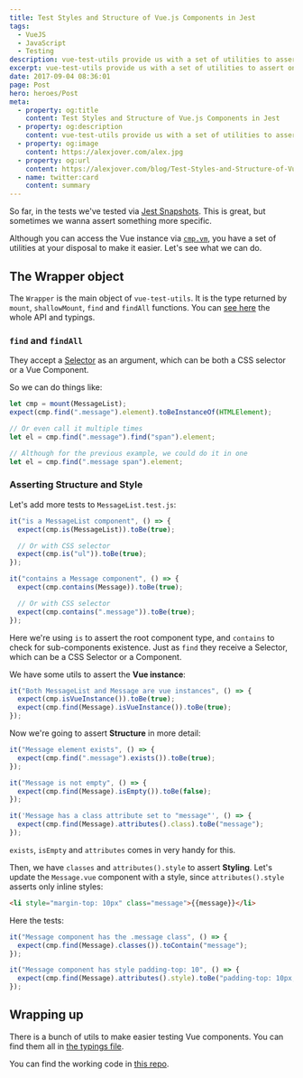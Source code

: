 ```yaml
---
title: Test Styles and Structure of Vue.js Components in Jest
tags:
  - VueJS
  - JavaScript
  - Testing
description: vue-test-utils provide us with a set of utilities to assert on Vue.js components.
excerpt: vue-test-utils provide us with a set of utilities to assert on Vue.js components.
date: 2017-09-04 08:36:01
page: Post
hero: heroes/Post
meta:
  - property: og:title
    content: Test Styles and Structure of Vue.js Components in Jest
  - property: og:description
    content: vue-test-utils provide us with a set of utilities to assert on Vue.js components.
  - property: og:image
    content: https://alexjover.com/alex.jpg
  - property: og:url
    content: https://alexjover.com/blog/Test-Styles-and-Structure-of-Vue-js-Components-in-Jest
  - name: twitter:card
    content: summary
---
```


<BookSuggestion/>

So far, in the tests we've tested via [Jest Snapshots](https://facebook.github.io/jest/docs/snapshot-testing.html). This is great, but sometimes we wanna assert something more specific.

Although you can access the Vue instance via [`cmp.vm`](https://github.com/alexjoverm/vue-testing-series/blob/master/test/MessageList.test.js#L17), you have a set of utilities at your disposal to make it easier. Let's see what we can do.

## The Wrapper object

The `Wrapper` is the main object of `vue-test-utils`. It is the type returned by `mount`, `shallowMount`, `find` and `findAll` functions. You can [see here](https://github.com/vuejs/vue-test-utils/blob/dev/packages/test-utils/types/index.d.ts#L84) the whole API and typings.

### `find` and `findAll`

They accept a [Selector](https://github.com/vuejs/vue-test-utils/blob/dev/packages/test-utils/types/index.d.ts#L17) as an argument, which can be both a CSS selector or a Vue Component.

So we can do things like:

```javascript
let cmp = mount(MessageList);
expect(cmp.find(".message").element).toBeInstanceOf(HTMLElement);

// Or even call it multiple times
let el = cmp.find(".message").find("span").element;

// Although for the previous example, we could do it in one
let el = cmp.find(".message span").element;
```

### Asserting Structure and Style

Let's add more tests to `MessageList.test.js`:

```javascript
it("is a MessageList component", () => {
  expect(cmp.is(MessageList)).toBe(true);

  // Or with CSS selector
  expect(cmp.is("ul")).toBe(true);
});

it("contains a Message component", () => {
  expect(cmp.contains(Message)).toBe(true);

  // Or with CSS selector
  expect(cmp.contains(".message")).toBe(true);
});
```

Here we're using `is` to assert the root component type, and `contains` to check for sub-components existence. Just as `find` they receive a Selector, which can be a CSS Selector or a Component.

We have some utils to assert the **Vue instance**:

```javascript
it("Both MessageList and Message are vue instances", () => {
  expect(cmp.isVueInstance()).toBe(true);
  expect(cmp.find(Message).isVueInstance()).toBe(true);
});
```

Now we're going to assert **Structure** in more detail:

```javascript
it("Message element exists", () => {
  expect(cmp.find(".message").exists()).toBe(true);
});

it("Message is not empty", () => {
  expect(cmp.find(Message).isEmpty()).toBe(false);
});

it('Message has a class attribute set to "message"', () => {
  expect(cmp.find(Message).attributes().class).toBe("message");
});
```

`exists`, `isEmpty` and `attributes` comes in very handy for this.

Then, we have `classes` and `attributes().style` to assert **Styling**. Let's update the `Message.vue` component with a style, since `attributes().style` asserts only inline styles:

```html
<li style="margin-top: 10px" class="message">{{message}}</li>
```

Here the tests:

```javascript
it("Message component has the .message class", () => {
  expect(cmp.find(Message).classes()).toContain("message");
});

it("Message component has style padding-top: 10", () => {
  expect(cmp.find(Message).attributes().style).toBe("padding-top: 10px;");
});
```

## Wrapping up

There is a bunch of utils to make easier testing Vue components. You can find them all in [the typings file](https://github.com/vuejs/vue-test-utils/blob/master/types/index.d.ts).

You can find the working code in [this repo](https://github.com/alexjoverm/vue-testing-series/blob/Test-Styles-and-Structure-in-Vue-js-and-Jest/test/MessageList.test.js).
